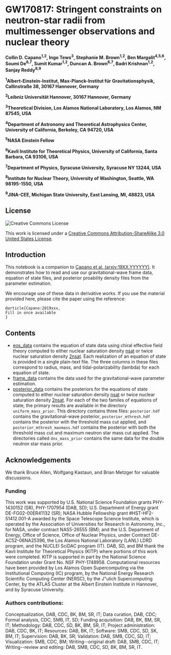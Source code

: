 # GW170817: Stringent constraints on neutron-star radii from multimessenger observations and nuclear theory

**Collin D. Capano<sup>1,2</sup>, Ingo Tews<sup>3</sup>, Stephanie M. Brown<sup>1,2</sup>, Ben Margalit<sup>4,5,6</sup>, Soumi De<sup>6,7</sup>, Sumit Kumar<sup>1,2</sup>, Duncan A. Brown<sup>6,7</sup>, Badri Krishnan<sup>1,2</sup>, Sanjay Reddy<sup>8,9</sup>**

**<sup>1</sup>Albert-Einstein-Institut, Max-Planck-Institut für Gravitationsphysik, Callinstraße 38, 30167 Hannover, Germany**

**<sup>2</sup>Leibniz Universität Hannover, 30167 Hannover, Germany**

**<sup>3</sup>Theoretical Division, Los Alamos National Laboratory, Los Alamos, NM 87545, USA**

**<sup>4</sup>Department of Astronomy and Theoretical Astrophysics Center, University of California, Berkeley, CA 94720, USA**

**<sup>5</sup>NASA Einstein Fellow**

**<sup>6</sup>Kavli Institute for Theoretical Physics, University of California, Santa Barbara, CA 93106, USA**

**<sup>7</sup>Department of Physics, Syracuse University, Syracuse NY 13244, USA**

**<sup>8</sup>Institute for Nuclear Theory, University of Washington, Seattle, WA 98195-1550, USA**

**<sup>9</sup>JINA-CEE, Michigan State University, East Lansing, MI, 48823, USA**

## License

![Creative Commons License](https://i.creativecommons.org/l/by-sa/3.0/us/88x31.png "Creative Commons License")

This work is licensed under a [Creative Commons Attribution-ShareAlike 3.0 United States License](http://creativecommons.org/licenses/by-sa/3.0/us/).

## Introduction

This notebook is a companion to [Capano et al. (arxiv:19XX.YYYYYY)](https://arxiv.org/abs/19XX.YYYYYY). It demonstrates how to read and use our gravitational-wave frame data, equation of state files, and posterior proability density files from the parameter estimation.

We encourage use of these data in derivative works. If you use the material provided here, please cite the paper using the reference:
```
@article{Capano:2019xxx,
Fill in once available
}
```

## Contents

 * [eos_data](https://github.com/sugwg/gw170817-eft-eos/tree/master/eos_data) contains the equation of state data using chiral effective field theory computed to either nuclear saturation density [nsat](https://github.com/sugwg/gw170817-eft-eos/tree/master/eos_data/nsat) or twice nuclear saturation density [2nsat](https://github.com/sugwg/gw170817-eft-eos/tree/master/eos_data/2nsat). Each realization of an equation of state is provided in a single plain-text file. The three columns in these files correspond to radius, mass, and tidal-polarizability (lambda) for each equation of state.
 * [frame_data](https://github.com/sugwg/gw170817-eft-eos/tree/master/frame_data) contains the data used for the gravitational-wave parameter estimation.
 * [posterior_data](https://github.com/sugwg/gw170817-eft-eos/tree/master/posterior_data) contains the posteriors for the equations of state computed to either nuclear saturation density [nsat](https://github.com/sugwg/gw170817-eft-eos/tree/master/posterior_data/nsat) or twice nuclear saturation density [2nsat](https://github.com/sugwg/gw170817-eft-eos/tree/master/posterior_data/2nsat). For each of the two familes of equations of state, the primary results are available in the directory `uniform_mass_prior`. This directory contains three files: `posterior.hdf` contains the gravitational-wave posterior, `posterior_mthresh.hdf` contains the posterior with the threshold mass cut applied, and `posterior_mthresh_maxmass.hdf` contains the posterior with both the threshold mass cut and maximum neutron star mass cut applied. The directories called `dns_mass_prior` contains the same data for the double neutron star mass prior.


## Acknowledgements

We thank Bruce Allen, Wolfgang Kastaun, and Brian Metzger for valuable discussions.

### Funding

This work was supported by U.S. National Science Foundation grants
PHY-1430152 (SR),
PHY-1707954 (DAB, SD);
U.S. Department of Energy grant DE-FG02-00ER41132 (SR);
NASA Hubble Fellowship grant \#HST-HF2-51412.001-A awarded by the Space Telescope Science Institute, which is operated by the Association of Universities for Research in Astronomy, Inc., for NASA, under contract NAS5-26555 (BM); and the U.S. Department of Energy, Office of Science, Office of Nuclear Physics, under Contract DE-AC52-06NA25396, the Los Alamos National Laboratory (LANL) LDRD program, and the NUCLEI SciDAC program (IT). 
DAB, SD, and BM thank the Kavli Institute for Theoretical Physics (KITP) where portions of this work were completed. KITP is supported in part by the National Science Foundation under Grant No. NSF PHY-1748958. 
Computational resources have been provided by Los Alamos Open Supercomputing via the Institutional Computing (IC) program, by the National Energy Research Scientific Computing Center (NERSC), by the J\"ulich Supercomputing Center, by the ATLAS Cluster at the Albert Einstein Institute in Hannover, and by Syracuse University. 

### Authors contributions:
Conceptualization, DAB, CDC, BK, BM, SR, IT;
Data curation, DAB, CDC;
Formal analysis, CDC, SMB, IT, SD;
Funding acquisition: DAB, BK, BM, SR, IT;
Methodology: DAB, CDC, SD, BK, BM, SR, IT;
Project administration: DAB, CDC, BK, IT;
Resources: DAB, BK, IT;
Software: SMB, CDC, SD, SK, BM, IT;
Supervision: DAB, BK, SR;
Validation: DAB, SMB, CDC, SD, IT;
Visualization: SMB, CDC, BM;
Writing--original draft: DAB, SMB, CDC, IT;
Writing--review and editing: DAB, SMB, CDC, SD, BK, BM, SR, IT.

